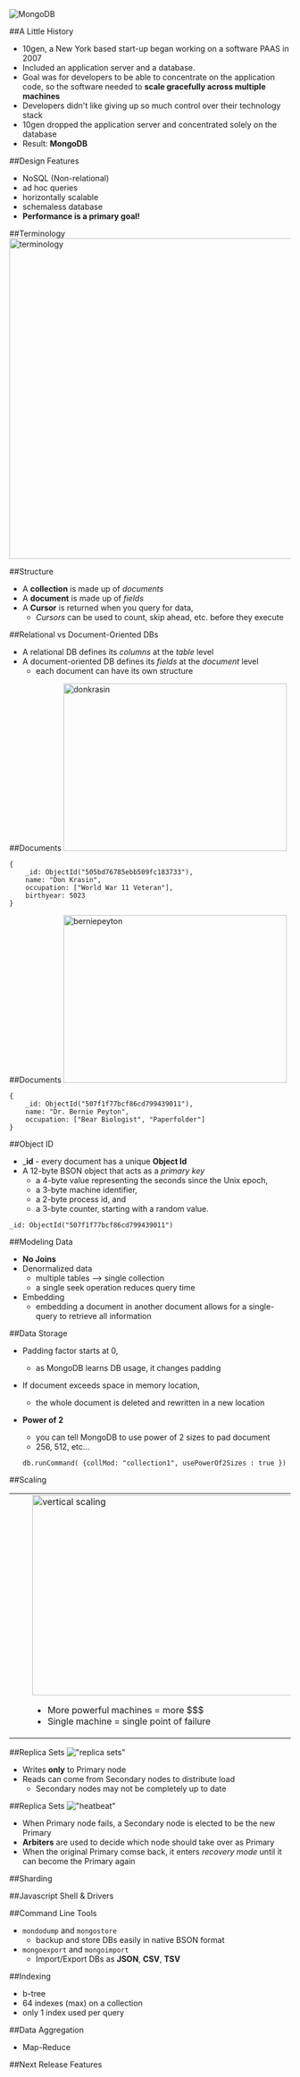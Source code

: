 <img src="http://cloudtimes.org/wp-content/uploads/2011/05/mongo-db-logo.png" alt="MongoDB" />


##A Little History
* 10gen, a New York based start-up began working on a software PAAS in 2007
* Included an application server and a database.
* Goal was for developers to be able to concentrate on the application code,
so the software needed to __scale gracefully across multiple machines__
* Developers didn't like giving up so much control over their technology stack
* 10gen dropped the application server and concentrated solely on the database
* Result: __MongoDB__


##Design Features
* NoSQL (Non-relational)
* ad hoc queries
* horizontally scalable
* schemaless database
* __Performance is a primary goal!__


##Terminology
<img src="http://image.slidesharecdn.com/10-17rdbmstomongodb-131016140544-phpapp01/95/slide-4-638.jpg?" height=574 width=765 alt="terminology" />


##Structure
* A __collection__ is made up of _documents_
* A __document__ is made up of _fields_
* A __Cursor__ is returned when you query for data,
	* _Cursors_ can be used to count, skip ahead, etc. before they execute


##Relational vs Document-Oriented DBs
* A relational DB defines its _columns_ at the _table_ level
* A document-oriented DB defines its _fields_ at the _document_ level
	* each document can have its own structure


##Documents
<img src="http://www.uproxx.com/wp-content/uploads/2012/09/worldwar11.jpeg" alt="donkrasin" height="300" width="400"/>
<pre><code>{
	_id: ObjectId("505bd76785ebb509fc183733"),
	name: "Don Krasin",
	occupation: ["World War 11 Veteran"],
	birthyear: 5023
}</code></pre>


##Documents
<img src="http://www.worldwideinterweb.com/images/blogphotos/Funny/Greatest%20Job%20Titles%20Ever/best%20jobs%20titles%20ever.png" alt="berniepeyton" height="300" width="400"/>
<pre><code>{
	_id: ObjectId("507f1f77bcf86cd799439011"),
	name: "Dr. Bernie Peyton",
	occupation: ["Bear Biologist", "Paperfolder"] 
}</code></pre>


##Object ID
* ___id__ - every document has a unique __Object Id__
* A 12-byte BSON object that acts as a _primary key_
	* a 4-byte value representing the seconds since the Unix epoch,
	* a 3-byte machine identifier,
	* a 2-byte process id, and
	* a 3-byte counter, starting with a random value.

<pre><code>_id: ObjectId("507f1f77bcf86cd799439011")</code></pre>



##Modeling Data
* __No Joins__
* Denormalized data
	* multiple tables --> single collection
	* a single seek operation reduces query time
* Embedding
	* embedding a document in another document allows for a single-query to retrieve all information


##Data Storage
* Padding factor starts at 0,
	* as MongoDB learns DB usage, it changes padding
* If document exceeds space in memory location,
	* the whole document is deleted and rewritten in a new location
* __Power of 2__
	* you can tell MongoDB to use power of 2 sizes to pad document
	* 256, 512, etc...
	
	<pre><code>db.runCommand( {collMod: "collection1", usePowerOf2Sizes : true })</code></pre>


##Scaling
<table width=><tr><td>&nbsp;&nbsp;&nbsp;&nbsp;</td><td>
<img src="http://image.slidesharecdn.com/7-18sharding-130718171220-phpapp01/95/slide-7-638.jpg" alt="vertical scaling" width="478" height="359" />
<ul><li>More powerful machines = more $$$ </li><li>Single machine = single point of failure</ul>
</td><td>&nbsp;&nbsp;&nbsp;&nbsp;</td><td>
<img src="http://image.slidesharecdn.com/7-18sharding-130718171220-phpapp01/95/slide-8-638.jpg" alt="horizontal scaling" width="478" height="359" />
<ul><li>Can use lots of cheap machines </li></ul>
</td></tr></table>


##Replica Sets
!["replica sets"](http://docs.mongodb.org/master/_images/replica-set-read-write-operations-primary.png)

* Writes __only__ to Primary node
* Reads can come from Secondary nodes to distribute load
	* Secondary nodes may not be completely up to date


##Replica Sets
!["heatbeat"](http://docs.mongodb.org/master/_images/replica-set-primary-with-two-secondaries.png)

* When Primary node fails, a Secondary node is elected to be the new Primary
* __Arbiters__ are used to decide which node should take over as Primary
* When the original Primary comse back, it enters _recovery mode_ until it can become the Primary again


##Sharding


##Javascript Shell & Drivers


##Command Line Tools
* <code>mondodump</code> and <code>mongostore</code>
	* backup and store DBs easily in native BSON format
* <code>mongoexport</code> and <code>mongoimport</code>
	* Import/Export DBs as __JSON__, __CSV__, __TSV__


##Indexing
* b-tree
* 64 indexes (max) on a collection
* only 1 index used per query


##Data Aggregation
* Map-Reduce


##Next Release Features
